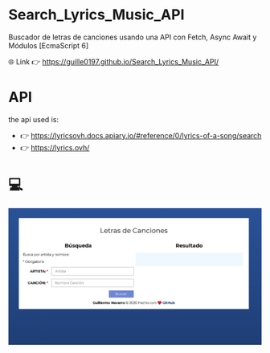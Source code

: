 # Search_Lyrics_Music_API
Buscador de letras de canciones usando una API con Fetch, Async Await y Módulos [EcmaScript 6]


🌐 Link 👉 https://guille0197.github.io/Search_Lyrics_Music_API/

# API 
the api used is: 
* 👉 https://lyricsovh.docs.apiary.io/#reference/0/lyrics-of-a-song/search
* 👉 https://lyrics.ovh/

# 💻
![Guillermo Navarro](https://github.com/Guille0197/Search_Lyrics_Music_API/blob/master/img/screen.PNG)
